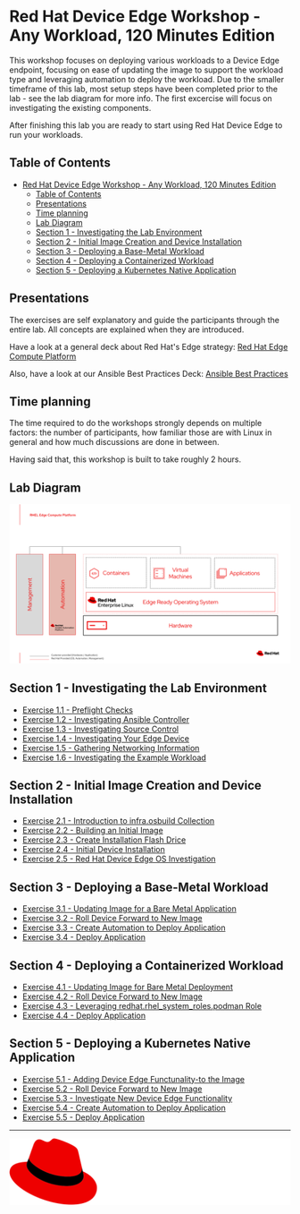 # Red Hat Device Edge Workshop - Any Workload, 120 Minutes Edition

This workshop focuses on deploying various workloads to a Device Edge endpoint, focusing on ease of updating the image to support the workload type and leveraging automation to deploy the workload. Due to the smaller timeframe of this lab, most setup steps have been completed prior to the lab - see the lab diagram for more info. The first excercise will focus on investigating the existing components.

After finishing this lab you are ready to start using Red Hat Device Edge to run your workloads.

## Table of Contents

- [Red Hat Device Edge Workshop - Any Workload, 120 Minutes Edition](#red-hat-device-edge-workshop---any-workload,-120-minutes-edition)
  - [Table of Contents](#table-of-contents)
  - [Presentations](#presentations)
  - [Time planning](#time-planning)
  - [Lab Diagram](#lab-diagram)
  - [Section 1 - Investigating the Lab Environment](#section-1---investigating-the-lab-environment)
  - [Section 2 - Initial Image Creation and Device Installation](#section-2---initial-image-creation-and-device-installation)
  - [Section 3 - Deploying a Base-Metal Workload](#section-3---deploying-a-bare---metal-workload)
  - [Section 4 - Deploying a Containerized Workload](#section-4---deploying-a-containerized-workload)
  - [Section 5 - Deploying a Kubernetes Native Application](#section-5---deploying-a-kubernetes-native-application)

## Presentations

The exercises are self explanatory and guide the participants through the entire lab. All concepts are explained when they are introduced.

Have a look at a general deck about Red Hat's Edge strategy:
[Red Hat Edge Compute Platform](../../decks/rh_edge_compute_platform.pdf)

Also, have a look at our Ansible Best Practices Deck:
[Ansible Best Practices](../../decks/ansible_best_practices.pdf)

## Time planning

The time required to do the workshops strongly depends on multiple factors: the number of participants, how familiar those are with Linux in general and how much discussions are done in between.

Having said that, this workshop is built to take roughly 2 hours.

## Lab Diagram

![Lab Diagram](../../images/rhde_aw_120_lab_diagram.png)

## Section 1 - Investigating the Lab Environment

* [Exercise 1.1 - Preflight Checks](1.1-preflight)
* [Exercise 1.2 - Investigating Ansible Controller](1.2-controller-intro)
* [Exercise 1.3 - Investigating Source Control](1.3-source-control-intro)
* [Exercise 1.4 - Investigating Your Edge Device](1.4-device-intro)
* [Exercise 1.5 - Gathering Networking Information](1.5-network-info)
* [Exercise 1.6 - Investigating the Example Workload](1.6-application-info)

## Section 2 - Initial Image Creation and Device Installation

* [Exercise 2.1 - Introduction to infra.osbuild Collection](2.1-infra.osbuild-intro)
* [Exercise 2.2 - Building an Initial Image](2.2-build-initial-image)
* [Exercise 2.3 - Create Installation Flash Drice](2.3-create-flash-drive)
* [Exercise 2.4 - Initial Device Installation](2.4-initial-device-install)
* [Exercise 2.5 - Red Hat Device Edge OS Investigation](2.5-os-intro)

## Section 3 - Deploying a Base-Metal Workload

* [Exercise 3.1 - Updating Image for a Bare Metal Application](3.1-base-metal-image)
* [Exercise 3.2 - Roll Device Forward to New Image](0.1-update-device)
* [Exercise 3.3 - Create Automation to Deploy Application](3.3-bare-metal-app-automation)
* [Exercise 3.4 - Deploy Application](3.4-deploy-bare-metal-app)

## Section 4 - Deploying a Containerized Workload

* [Exercise 4.1 - Updating Image for Bare Metal Deployment](4.1-podman-image)
* [Exercise 4.2 - Roll Device Forward to New Image](0.1-update-device)
* [Exercise 4.3 - Leveraging redhat.rhel_system_roles.podman Role](4.3-podman-role)
* [Exercise 4.4 - Deploy Application](4.4-deploy-containerized-app)

## Section 5 - Deploying a Kubernetes Native Application

* [Exercise 5.1 - Adding Device Edge Functunality-to the Image](5.1-add-device-edge)
* [Exercise 5.2 - Roll Device Forward to New Image](0.1-update-device)
* [Exercise 5.3 - Investigate New Device Edge Functionality](5.3-device-edge-features)
* [Exercise 5.4 - Create Automation to Deploy Application](5.4-device-edge-app-deployment)
* [Exercise 5.5 - Deploy Application](2.4-deploy-to-device-edge)

---
![Red Hat](../../images/redhat-logo.svg)